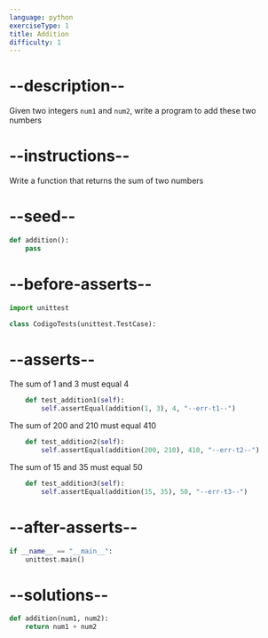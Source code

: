 ```yaml
---
language: python
exerciseType: 1
title: Addition
difficulty: 1
---
```


# --description--

Given two integers `num1` and `num2`, write a program to add these two numbers

# --instructions--

Write a function that returns the sum of two numbers

# --seed--

```python
def addition():
    pass
```

# --before-asserts--

```python
import unittest

class CodigoTests(unittest.TestCase):
```

# --asserts--

The sum of 1 and 3 must equal 4

```python
    def test_addition1(self):
        self.assertEqual(addition(1, 3), 4, "--err-t1--")
```

The sum of 200 and 210 must equal 410

```python
    def test_addition2(self):
        self.assertEqual(addition(200, 210), 410, "--err-t2--")
```

The sum of 15 and 35 must equal 50

```python
    def test_addition3(self):
        self.assertEqual(addition(15, 35), 50, "--err-t3--")
```

# --after-asserts--

```python
if __name__ == "__main__":
    unittest.main()
```

# --solutions--

```python
def addition(num1, num2):
    return num1 + num2
```
